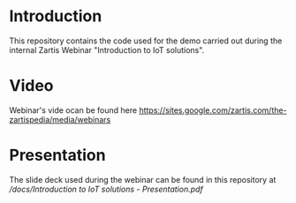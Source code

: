 # Introduction

This repository contains the code used for the demo carried out during the internal Zartis Webinar "Introduction to IoT solutions".

# Video
Webinar's vide ocan be found here https://sites.google.com/zartis.com/the-zartispedia/media/webinars

# Presentation
The slide deck used during the webinar can be found in this repository at _/docs/Introduction to IoT solutions - Presentation.pdf_
